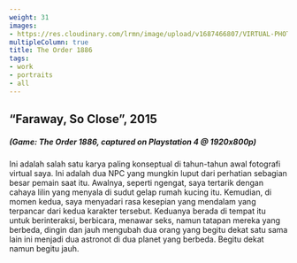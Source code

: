 ```yaml
---
weight: 31
images:
- https://res.cloudinary.com/lrmn/image/upload/v1687466807/VIRTUAL-PHOTOGRAPHY/theorder1886_1_rmbzsc.jpg
multipleColumn: true
title: The Order 1886
tags:
- work
- portraits
- all
---
```


## “Faraway, So Close”, 2015
##### (Game: The Order 1886, captured on Playstation 4 @ 1920x800p)

Ini adalah salah satu karya paling konseptual di tahun-tahun awal fotografi virtual saya. Ini adalah dua NPC yang mungkin luput dari perhatian sebagian besar pemain saat itu. Awalnya, seperti ngengat, saya tertarik dengan cahaya lilin yang menyala di sudut gelap rumah kucing itu. Kemudian, di momen kedua, saya menyadari rasa kesepian yang mendalam yang terpancar dari kedua karakter tersebut. Keduanya berada di tempat itu untuk berinteraksi, berbicara, menawar seks, namun tatapan mereka yang berbeda, dingin dan jauh mengubah dua orang yang begitu dekat satu sama lain ini menjadi dua astronot di dua planet yang berbeda. Begitu dekat namun begitu jauh.